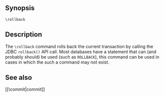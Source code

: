 ## Synopsis

`\rollback`

## Description

The `\rollback` command rolls back the current transaction by calling the JDBC `rollback()`
API call.  Most databases have a statement that can (and probably should) be used
(such as `ROLLBACK`), this command can be used in cases in which the such
a command may not exist.

## See also

[[\commit|commit]]